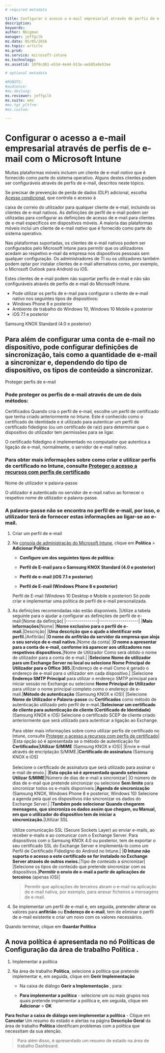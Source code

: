 ```yaml
---
# required metadata

title: Configurar o acesso a e-mail empresarial através de perfis de e-mail | Microsoft Intune
description:
keywords:
author: Nbigman
manager: jeffgilb
ms.date: 05/05/2016
ms.topic: article
ms.prod:
ms.service: microsoft-intune
ms.technology:
ms.assetid: 10f0cd61-e514-4e44-b13e-aeb85a8e53ae

# optional metadata

#ROBOTS:
#audience:
#ms.devlang:
ms.reviewer: jeffgilb
ms.suite: ems
#ms.tgt_pltfrm:
#ms.custom:

---
```


# Configurar o acesso a e-mail empresarial através de perfis de e-mail com o Microsoft Intune
Muitas plataformas móveis incluem um cliente de e-mail *nativo* que é fornecido como parte do sistema operativo.  Alguns destes clientes podem ser configuráveis através de perfis de e-mail, descritos neste tópico.

Se precisar de prevenção de perda de dados (DLP) adicional, escolha [Acesso condicional](restrict-access-to-email-and-o365-services-with-microsoft-intune.md), que controla o acesso à

caixa de correio do utilizador para qualquer cliente de e-mail, incluindo os clientes de e-mail nativos.   As definições de perfil de e-mail podem ser utilizadas para configurar as definições de acesso de e-mail para clientes de e-mail específicos em dispositivos móveis.  A maioria das plataformas móveis inclui um cliente de e-mail *nativo* que é fornecido como parte do sistema operativo.  

Nas plataformas suportadas, os clientes de e-mail nativos podem ser configurados pelo Microsoft Intune para permitir que os utilizadores acedam ao respetivo e-mail da empresa nos dispositivos pessoais sem qualquer configuração.  Os administradores de TI ou os utilizadores também podem optar por instalar clientes de e-mail alternativos como, por exemplo, o Microsoft Outlook para Android ou iOS.  

Estes clientes de e-mail podem não suportar perfis de e-mail e não são configuráveis através de perfis de e-mail do Microsoft Intune.
-   Pode utilizar os perfis de e-mail para configurar o cliente de e-mail nativo nos seguintes tipos de dispositivos:
-   Windows Phone 8 e posterior
-   Ambiente de trabalho do Windows 10, Windows 10 Mobile e posterior
-   iOS 7.1 e posterior


Samsung KNOX Standard (4.0 e posterior)

## Para além de configurar uma conta de e-mail no dispositivo, pode configurar definições de sincronização, tais como a quantidade de e-mail a sincronizar e, dependendo do tipo de dispositivo, os tipos de conteúdo a sincronizar.
Proteger perfis de e-mail

### Pode proteger os perfis de e-mail através de um de dois métodos:
Certificados Quando cria o perfil de e-mail, escolhe um perfil de certificado que tenha criado anteriormente no Intune. Este é conhecido como o certificado de identidade e é utilizado para autenticar um perfil de certificado fidedigno (ou um certificado de raiz) para determinar que o dispositivo do utilizador tem permissões para se ligar.

O certificado fidedigno é implementado no computador que autentica a ligação de e-mail, normalmente, o servidor de e-mail nativo.

### Para obter mais informações sobre como criar e utilizar perfis de certificado no Intune, consulte [Proteger o acesso a recursos com perfis de certificado](secure-resource-access-with-certificate-profiles.md)
Nome de utilizador e palavra-passe

O utilizador é autenticado no servidor de e-mail nativo ao fornecer o respetivo nome de utilizador e palavra-passe.

### A palavra-passe não se encontra no perfil de e-mail, por isso, o utilizador terá de fornecer estas informações ao ligar-se ao e-mail.

1.  Criar um perfil de e-mail

2.  Na [consola de administração do Microsoft Intune](https://manage.microsoft.com), clique em **Política** &gt; **Adicionar Política**

    -   **Configure um dos seguintes tipos de política:**

    -   **Perfil de E-mail para o Samsung KNOX Standard (4.0 e posterior)**

    -   **Perfil de e-mail (iOS 7.1 e posterior)**

    -   **Perfil de E-mail (Windows Phone 8 e posterior)**

    Perfil de E-mail (Windows 10 Desktop e Mobile e posterior) Só pode criar e implementar uma política de perfil de e-mail personalizada.

3.  As definições recomendadas não estão disponíveis.
    |Utilize a tabela seguinte para o ajudar a configurar as definições de perfil de e-mail:|Nome da definição|
    |----------------|--------------------|
    |**Mais informações**|Nome|
    |**Nome exclusivo para o perfil de e-mail.**|Descrição|
    |**Uma descrição que o ajude a identificar este perfil.**|Anfitrião|
    |**O nome do anfitrião do servidor da empresa que aloja o seu serviço de e-mail nativo.**|Nome da conta|
    |**O nome a apresentar para a conta de e-mail, conforme irá aparecer aos utilizadores nos respetivos dispositivos.**|Nome de Utilizador Como será obtido o nome de utilizador para a conta de e-mail.|
    |**Selecione **Nome de utilizador** para um Exchange Server no local ou selecione **Nome Principal de Utilizador** para o Office 365.**|Endereço de e-mail Como é gerado o endereço de e-mail para o utilizador em cada dispositivo.|
    |Selecione **Endereço SMTP Principal** para utilizar o endereço SMTP principal para iniciar sessão no Exchange ou selecione **Nome Principal de Utilizador** para utilizar o nome principal completo como o endereço de e-mail.|**Método de autenticação** (Samsung KNOX e iOS)|
    |Selecione **Nome de Utilizador e Palavra-passe** ou **Certificados** como método de autenticação utilizado pelo perfil de e-mail.|**Selecionar um certificado de cliente para autenticação de cliente (Certificado de Identidade)** (Samsung KNOX e iOS) Selecione o certificado SCEP de cliente criado anteriormente que será utilizado para autenticar a ligação ao Exchange.<br /><br />Para obter mais informações sobre como utilizar perfis de certificado no Intune, consulte [Proteger o acesso a recursos com perfis de certificado](secure-resource-access-with-certificate-profiles.md)|
    |Esta opção só é apresentada se o método de autenticação for **Certificados**|**Utilizar S/MIME** (Samsung KNOX e iOS)|
    |Envie e-mail através de encriptação S/MIME.|**Certificado de assinatura** (Samsung KNOX e iOS)<br /><br />Selecione o certificado de assinatura que será utilizado para assinar o e-mail de envio.|
    |**Esta opção só é apresentada quando seleciona **Utilizar S/MIME****|Número de dias de e-mail a sincronizar|
    |O número de dias de e-mail que pretende sincronizar ou selecione **Sem limite** para sincronizar todos os e-mails disponíveis.|**Agenda de sincronização** (Samsung KNOX, Windows Phone 8 e posterior, Windows 10) Selecione a agenda pela qual os dispositivos irão sincronizar os dados do Exchange Server.|
    |**Também pode selecionar **Quando chegarem mensagens**, que sincroniza os dados assim que chegam, ou **Manual**, em que o utilizador do dispositivo tem de iniciar a sincronização.**|Utilizar SSL<br /><br />Utilize comunicação SSL (Secure Sockets Layer) ao enviar e-mails, ao receber e-mails e ao comunicar com o Exchange Server. Para dispositivos com o Samsung KNOX 4.0 ou posterior, tem de exportar o seu certificado SSL do Exchange Server e implementá-lo como um Perfil de Certificado Fidedigno do Android no Intune.|
    |**O Intune não suporta o acesso a este certificado se for instalado no Exchange Server através de outros meios.**|Tipo de conteúdo a sincronizar| |Selecione os tipos de conteúdo que pretende sincronizar com os dispositivos.|**Permitir o envio de e-mail a partir de aplicações de terceiros** (apenas iOS)|

    > Permitir que aplicações de terceiros abram o e-mail na aplicação de e-mail nativa, por exemplo, para anexar ficheiros a mensagens de e-mail.

4.  Se implementar um perfil de e-mail e, em seguida, pretender alterar os valores para **anfitrião** ou **Endereço de e-mail**, tem de eliminar o perfil de e-mail existente e criar um novo com os valores necessários.

Quando terminar, clique em **Guardar Política**

## A nova política é apresentada no nó **Políticas de Configuração** da área de trabalho **Política** .

1.  Implementar a política

2.  Na área de trabalho **Política**, selecione a política que pretende implementar e, em seguida, clique em **Gerir Implementação**

    -   Na caixa de diálogo **Gerir a Implementação** , para:

    -   **Para implementar a política** - selecione um ou mais grupos nos quais pretende implementar a política e, em seguida, clique em **Adicionar** &gt; **OK**

**Para fechar a caixa de diálogo sem implementar a política** - Clique em **Cancelar** Um resumo do estado e alertas na página **Descrição Geral** da área de trabalho **Política** identificam problemas com a política que necessitam da sua atenção.

> Para além disso, é apresentado um resumo de estado na área de trabalho Dashboard.




<!--HONumber=May16_HO2-->


